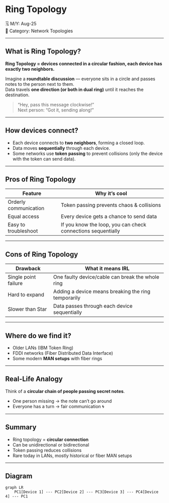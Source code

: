 # Ring Topology	

🗓️ M/Y: Aug-25  
📂 Category: Network Topologies

---

## What is Ring Topology?

**Ring Topology = devices connected in a circular fashion, each device has exactly two neighbors.**  

Imagine a **roundtable discussion** — everyone sits in a circle and passes notes to the person next to them.  
Data travels **one direction (or both in dual ring)** until it reaches the destination.

> “Hey, pass this message clockwise!”  
> Next person: “Got it, sending along!”

---

## How devices connect?

- Each device connects to **two neighbors**, forming a closed loop.  
- Data moves **sequentially** through each device.  
- Some networks use **token passing** to prevent collisions (only the device with the token can send data).  

---

## Pros of Ring Topology

| Feature | Why it’s cool |
|---------|---------------|
| Orderly communication | Token passing prevents chaos & collisions |
| Equal access | Every device gets a chance to send data |
| Easy to troubleshoot | If you know the loop, you can check connections sequentially |

---

## Cons of Ring Topology

| Drawback | What it means IRL |
|----------|-----------------|
| Single point failure | One faulty device/cable can break the whole ring |
| Hard to expand | Adding a device means breaking the ring temporarily |
| Slower than Star | Data passes through each device sequentially |

---

## Where do we find it?

- Older LANs (IBM Token Ring)  
- FDDI networks (Fiber Distributed Data Interface)  
- Some modern **MAN setups** with fiber rings  

---

## Real-Life Analogy

Think of a **circular chain of people passing secret notes**.  
- One person missing → the note can’t go around  
- Everyone has a turn → fair communication 🌀

---

## Summary

- Ring topology = **circular connection**  
- Can be unidirectional or bidirectional  
- Token passing reduces collisions  
- Rare today in LANs, mostly historical or fiber MAN setups  

---

## Diagram

```mermaid
graph LR
    PC1[Device 1] --- PC2[Device 2] --- PC3[Device 3] --- PC4[Device 4] --- PC1
